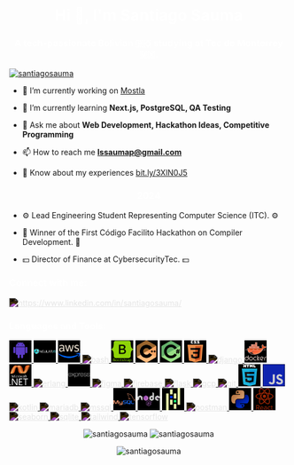 <h1 align="center" style="color:white;">Hi 👋, I'm Santiago Sauma</h1>
<h3 align="center" style="color:white;">A tech-passionate Bolivian 🇧🇴 studying at Tec de Monterrey 🇲🇽.</h3>

<p align="left"> 
  <a href="https://github.com/ryo-ma/github-profile-trophy">
    <img src="https://github-profile-trophy.vercel.app/?username=santiagosauma&theme=darkhub" alt="santiagosauma" />
  </a> 
</p>

- 🔭 I’m currently working on [Mostla](https://mostla.tec.mx)

- 🌱 I’m currently learning **Next.js, PostgreSQL, QA Testing**

- 💬 Ask me about **Web Development, Hackathon Ideas, Competitive Programming**

- 📫 How to reach me **lssaumap@gmail.com**

- 📄 Know about my experiences [bit.ly/3XlN0J5](bit.ly/3XlN0J5)

<h3 align="center" style="color:white;">2024</h3>

- ⚙ Lead Engineering Student Representing Computer Science (ITC). ⚙

- 🌟 Winner of the First Código Facilito Hackathon on Compiler Development. 🌟
  
- 💵 Director of Finance at CybersecurityTec. 💵

<h3 align="left" style="color:white;">Connect with me:</h3>
<p align="left">
  <a href="https://linkedin.com/in/https://www.linkedin.com/in/santiagosauma/" target="blank">
    <img align="center" src="https://raw.githubusercontent.com/rahuldkjain/github-profile-readme-generator/master/src/images/icons/Social/linked-in-alt.svg" alt="https://www.linkedin.com/in/santiagosauma/" height="30" width="40" style="filter: invert(100%);" />
  </a>
</p>

<h3 align="left" style="color:white;">Languages and Tools:</h3>
<p align="left"> 
  <a href="https://developer.android.com" target="_blank" rel="noreferrer"> 
    <img src="https://raw.githubusercontent.com/devicons/devicon/master/icons/android/android-original-wordmark.svg" alt="android" width="40" height="40" style="filter: invert(100%);" /> 
  </a> 
  <a href="https://angular.io" target="_blank" rel="noreferrer"> 
    <img src="https://raw.githubusercontent.com/devicons/devicon/master/icons/angularjs/angularjs-original-wordmark.svg" alt="angularjs" width="40" height="40" style="filter: invert(100%);" /> 
  </a> 
  <a href="https://aws.amazon.com" target="_blank" rel="noreferrer"> 
    <img src="https://raw.githubusercontent.com/devicons/devicon/master/icons/amazonwebservices/amazonwebservices-original-wordmark.svg" alt="aws" width="40" height="40" style="filter: invert(100%);" /> 
  </a> 
  <a href="https://www.gnu.org/software/bash/" target="_blank" rel="noreferrer"> 
    <img src="https://www.vectorlogo.zone/logos/gnu_bash/gnu_bash-icon.svg" alt="bash" width="40" height="40" style="filter: invert(100%);" /> 
  </a> 
  <a href="https://getbootstrap.com" target="_blank" rel="noreferrer"> 
    <img src="https://raw.githubusercontent.com/devicons/devicon/master/icons/bootstrap/bootstrap-plain-wordmark.svg" alt="bootstrap" width="40" height="40" style="filter: invert(100%);" /> 
  </a> 
  <a href="https://www.w3schools.com/cpp/" target="_blank" rel="noreferrer"> 
    <img src="https://raw.githubusercontent.com/devicons/devicon/master/icons/cplusplus/cplusplus-original.svg" alt="cplusplus" width="40" height="40" style="filter: invert(100%);" /> 
  </a> 
  <a href="https://www.w3schools.com/cs/" target="_blank" rel="noreferrer"> 
    <img src="https://raw.githubusercontent.com/devicons/devicon/master/icons/csharp/csharp-original.svg" alt="csharp" width="40" height="40" style="filter: invert(100%);" /> 
  </a> 
  <a href="https://www.w3schools.com/css/" target="_blank" rel="noreferrer"> 
    <img src="https://raw.githubusercontent.com/devicons/devicon/master/icons/css3/css3-original-wordmark.svg" alt="css3" width="40" height="40" style="filter: invert(100%);" /> 
  </a> 
  <a href="https://www.djangoproject.com/" target="_blank" rel="noreferrer"> 
    <img src="https://cdn.worldvectorlogo.com/logos/django.svg" alt="django" width="40" height="40" style="filter: invert(100%);" /> 
  </a> 
  <a href="https://www.docker.com/" target="_blank" rel="noreferrer"> 
    <img src="https://raw.githubusercontent.com/devicons/devicon/master/icons/docker/docker-original-wordmark.svg" alt="docker" width="40" height="40" style="filter: invert(100%);" /> 
  </a> 
  <a href="https://dotnet.microsoft.com/" target="_blank" rel="noreferrer"> 
    <img src="https://raw.githubusercontent.com/devicons/devicon/master/icons/dot-net/dot-net-original-wordmark.svg" alt="dotnet" width="40" height="40" style="filter: invert(100%);" /> 
  </a> 
  <a href="https://www.erlang.org/" target="_blank" rel="noreferrer"> 
    <img src="https://www.vectorlogo.zone/logos/erlang/erlang-official.svg" alt="erlang" width="40" height="40" style="filter: invert(100%);" /> 
  </a> 
  <a href="https://expressjs.com" target="_blank" rel="noreferrer"> 
    <img src="https://raw.githubusercontent.com/devicons/devicon/master/icons/express/express-original-wordmark.svg" alt="express" width="40" height="40" style="filter: invert(100%);" /> 
  </a> 
  <a href="https://www.figma.com/" target="_blank" rel="noreferrer"> 
    <img src="https://www.vectorlogo.zone/logos/figma/figma-icon.svg" alt="figma" width="40" height="40" style="filter: invert(100%);" /> 
  </a> 
  <a href="https://firebase.google.com/" target="_blank" rel="noreferrer"> 
    <img src="https://www.vectorlogo.zone/logos/firebase/firebase-icon.svg" alt="firebase" width="40" height="40" style="filter: invert(100%);" /> 
  </a> 
  <a href="https://flask.palletsprojects.com/" target="_blank" rel="noreferrer"> 
    <img src="https://www.vectorlogo.zone/logos/pocoo_flask/pocoo_flask-icon.svg" alt="flask" width="40" height="40" style="filter: invert(100%);" /> 
  </a> 
  <a href="https://cloud.google.com" target="_blank" rel="noreferrer"> 
    <img src="https://www.vectorlogo.zone/logos/google_cloud/google_cloud-icon.svg" alt="gcp" width="40" height="40" style="filter: invert(100%);" /> 
  </a> 
  <a href="https://git-scm.com/" target="_blank" rel="noreferrer"> 
    <img src="https://www.vectorlogo.zone/logos/git-scm/git-scm-icon.svg" alt="git" width="40" height="40" style="filter: invert(100%);" /> 
  </a> 
  <a href="https://www.w3.org/html/" target="_blank" rel="noreferrer"> 
    <img src="https://raw.githubusercontent.com/devicons/devicon/master/icons/html5/html5-original-wordmark.svg" alt="html5" width="40" height="40" style="filter: invert(100%);" /> 
  </a> 
  <a href="https://developer.mozilla.org/en-US/docs/Web/JavaScript" target="_blank" rel="noreferrer"> 
    <img src="https://raw.githubusercontent.com/devicons/devicon/master/icons/javascript/javascript-original.svg" alt="javascript" width="40" height="40" style="filter: invert(100%);" /> 
  </a> 
  <a href="https://kotlinlang.org" target="_blank" rel="noreferrer"> 
    <img src="https://www.vectorlogo.zone/logos/kotlinlang/kotlinlang-icon.svg" alt="kotlin" width="40" height="40" style="filter: invert(100%);" /> 
  </a> 
  <a href="https://mariadb.org/" target="_blank" rel="noreferrer"> 
    <img src="https://www.vectorlogo.zone/logos/mariadb/mariadb-icon.svg" alt="mariadb" width="40" height="40" style="filter: invert(100%);" /> 
  </a> 
  <a href="https://www.microsoft.com/en-us/sql-server" target="_blank" rel="noreferrer"> 
    <img src="https://www.svgrepo.com/show/303229/microsoft-sql-server-logo.svg" alt="mssql" width="40" height="40" style="filter: invert(100%);" /> 
  </a> 
  <a href="https://www.mysql.com/" target="_blank" rel="noreferrer"> 
    <img src="https://raw.githubusercontent.com/devicons/devicon/master/icons/mysql/mysql-original-wordmark.svg" alt="mysql" width="40" height="40" style="filter: invert(100%);" /> 
  </a> 
  <a href="https://nodejs.org" target="_blank" rel="noreferrer"> 
    <img src="https://raw.githubusercontent.com/devicons/devicon/master/icons/nodejs/nodejs-original-wordmark.svg" alt="nodejs" width="40" height="40" style="filter: invert(100%);" /> 
  </a> 
  <a href="https://pandas.pydata.org/" target="_blank" rel="noreferrer"> 
    <img src="https://raw.githubusercontent.com/devicons/devicon/2ae2a900d2f041da66e950e4d48052658d850630/icons/pandas/pandas-original.svg" alt="pandas" width="40" height="40" style="filter: invert(100%);" /> 
  </a> 
  <a href="https://postman.com" target="_blank" rel="noreferrer"> 
    <img src="https://www.vectorlogo.zone/logos/getpostman/getpostman-icon.svg" alt="postman" width="40" height="40" style="filter: invert(100%);" /> 
  </a> 
  <a href="https://www.python.org" target="_blank" rel="noreferrer"> 
    <img src="https://raw.githubusercontent.com/devicons/devicon/master/icons/python/python-original.svg" alt="python" width="40" height="40" style="filter: invert(100%);" /> 
  </a> 
  <a href="https://reactjs.org/" target="_blank" rel="noreferrer"> 
    <img src="https://raw.githubusercontent.com/devicons/devicon/master/icons/react/react-original-wordmark.svg" alt="react" width="40" height="40" style="filter: invert(100%);" /> 
  </a> 
  <a href="https://seaborn.pydata.org/" target="_blank" rel="noreferrer"> 
    <img src="https://seaborn.pydata.org/_images/logo-mark-lightbg.svg" alt="seaborn" width="40" height="40" style="filter: invert(100%);" /> 
  </a> 
  <a href="https://www.sqlite.org/" target="_blank" rel="noreferrer"> 
    <img src="https://www.vectorlogo.zone/logos/sqlite/sqlite-icon.svg" alt="sqlite" width="40" height="40" style="filter: invert(100%);" /> 
  </a> 
  <a href="https://tailwindcss.com/" target="_blank" rel="noreferrer"> 
    <img src="https://www.vectorlogo.zone/logos/tailwindcss/tailwindcss-icon.svg" alt="tailwind" width="40" height="40" style="filter: invert(100%);" /> 
  </a> 
  <a href="https://www.tensorflow.org" target="_blank" rel="noreferrer"> 
    <img src="https://www.vectorlogo.zone/logos/tensorflow/tensorflow-icon.svg" alt="tensorflow" width="40" height="40" style="filter: invert(100%);" /> 
  </a> 
</p>

<div align="center">
  <p>
    <img src="https://github-readme-stats.vercel.app/api/top-langs?username=santiagosauma&show_icons=true&locale=en&layout=compact&theme=dark" alt="santiagosauma" style="display:inline-block;"/>
    <img src="https://github-readme-stats.vercel.app/api?username=santiagosauma&show_icons=true&locale=en&theme=dark" alt="santiagosauma" style="display:inline-block;"/>
  </p>
  <p>
    <img src="https://github-readme-streak-stats.herokuapp.com/?user=santiagosauma&theme=dark" alt="santiagosauma"/>
  </p>
</div>

